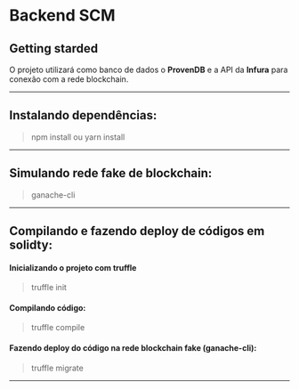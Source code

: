 # **Backend SCM**

## **Getting starded**

O projeto utilizará como banco de dados o **ProvenDB** e a API da **Infura** para conexão com a rede blockchain.

----
## Instalando dependências:

> npm install ou yarn install
------
## Simulando rede fake de blockchain:
> ganache-cli

------
## Compilando e fazendo deploy de códigos em **solidty**:

#### Inicializando o projeto com truffle
> truffle init

#### Compilando código:
> truffle compile

#### Fazendo deploy do código na rede blockchain fake (ganache-cli):
> truffle migrate

---